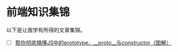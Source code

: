 # 前端知识集锦

以下是让我学有所得的文章集锦。



- [ ] [帮你彻底搞懂JS中的prototype、__proto__与constructor（图解）](https://blog.csdn.net/cc18868876837/article/details/81211729#commentBox)

